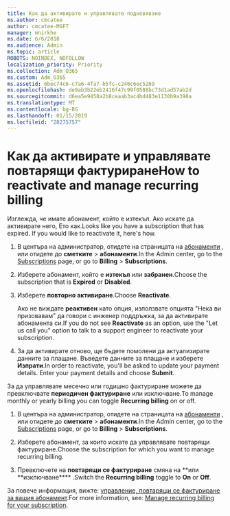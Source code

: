 ```yaml
---
title: Как да активирате и управлявате подновяване
ms.author: cmcatee
author: cmcatee-MSFT
manager: mnirkhe
ms.date: 6/6/2018
ms.audience: Admin
ms.topic: article
ROBOTS: NOINDEX, NOFOLLOW
localization_priority: Priority
ms.collection: Adm_O365
ms.custom: Adm_O365
ms.assetid: 6bec74c6-c7a6-4fa7-b5fc-c246c6ec5269
ms.openlocfilehash: de9ab3b22eb2416f47c99f0588bc73d1ad57ab2d
ms.sourcegitcommit: d6ea5e9458a2b8ceaab3ac4bd483e1130b9a398a
ms.translationtype: MT
ms.contentlocale: bg-BG
ms.lasthandoff: 01/15/2019
ms.locfileid: "28275757"
---
```

# <a name="how-to-reactivate-and-manage-recurring-billing"></a><span data-ttu-id="e9abb-102">Как да активирате и управлявате повтарящи фактуриране</span><span class="sxs-lookup"><span data-stu-id="e9abb-102">How to reactivate and manage recurring billing</span></span>

<span data-ttu-id="e9abb-p101">Изглежда, че имате абонамент, който е изтекъл. Ако искате да активирате него, Ето как.</span><span class="sxs-lookup"><span data-stu-id="e9abb-p101">Looks like you have a subscription that has expired. If you would like to reactivate it, here's how.</span></span>
  
1. <span data-ttu-id="e9abb-105">В центъра на администратор, отидете на страницата на [абонаменти](https://go.microsoft.com/fwlink/p/?linkid=842054) , или отидете до **сметките** \> **абонаменти**.</span><span class="sxs-lookup"><span data-stu-id="e9abb-105">In the Admin center, go to the [Subscriptions](https://go.microsoft.com/fwlink/p/?linkid=842054) page, or go to **Billing** \> **Subscriptions**.</span></span>
    
2. <span data-ttu-id="e9abb-106">Изберете абонамент, който е **изтекъл** или **забранен**.</span><span class="sxs-lookup"><span data-stu-id="e9abb-106">Choose the subscription that is **Expired** or **Disabled**.</span></span>
    
3. <span data-ttu-id="e9abb-107">Изберете **повторно активиране**.</span><span class="sxs-lookup"><span data-stu-id="e9abb-107">Choose **Reactivate**.</span></span>
    
    <span data-ttu-id="e9abb-108">Ако не виждате **реактивен** като опция, използвате опцията "Нека ви призовавам" да говори с инженер поддръжка, за да активирате абонамента си.</span><span class="sxs-lookup"><span data-stu-id="e9abb-108">If you do not see **Reactivate** as an option, use the "Let us call you" option to talk to a support engineer to reactivate your subscription.</span></span> 
    
4. <span data-ttu-id="e9abb-p102">За да активирате отново, ще бъдете помолени да актуализирате данните за плащане. Въведете данните за плащане и изберете **Изпрати**.</span><span class="sxs-lookup"><span data-stu-id="e9abb-p102">In order to reactivate, you'll be asked to update your payment details. Enter your payment details and choose **Submit**.</span></span>
    
<span data-ttu-id="e9abb-111">За да управлявате месечно или годишно фактуриране можете да превключвате **периодичен фактуриране** или изключване.</span><span class="sxs-lookup"><span data-stu-id="e9abb-111">To manage monthly or yearly billing you can toggle **Recurring billing** on or off.</span></span> 
  
1. <span data-ttu-id="e9abb-112">В центъра на администратор, отидете на страницата на [абонаменти](https://go.microsoft.com/fwlink/p/?linkid=842054) , или отидете до **сметките** \> **абонаменти**.</span><span class="sxs-lookup"><span data-stu-id="e9abb-112">In the Admin center, go to the [Subscriptions](https://go.microsoft.com/fwlink/p/?linkid=842054) page, or go to **Billing** \> **Subscriptions**.</span></span>
    
2. <span data-ttu-id="e9abb-113">Изберете абонамент, за които искате да управлявате повтарящи фактуриране.</span><span class="sxs-lookup"><span data-stu-id="e9abb-113">Choose the subscription for which you want to manage recurring billing.</span></span>
    
3. <span data-ttu-id="e9abb-114">Превключете на **повтарящи се фактуриране** смяна на \*\*или \*\*изключване\*\*\*\* .</span><span class="sxs-lookup"><span data-stu-id="e9abb-114">Switch the **Recurring billing** toggle to **On** or **Off**.</span></span>
    
<span data-ttu-id="e9abb-115">За повече информация, вижте: [управление, повтарящи се фактуриране за вашия абонамент](https://support.office.com/article/8d83b530-f4ca-47f6-a666-e5791cbacc7e).</span><span class="sxs-lookup"><span data-stu-id="e9abb-115">For more information, see: [Manage recurring billing for your subscription](https://support.office.com/article/8d83b530-f4ca-47f6-a666-e5791cbacc7e).</span></span>
  

